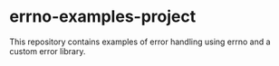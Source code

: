# errno-examples-project
This repository contains examples of error handling using errno and a custom error library.
